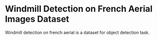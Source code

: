 # Windmill Detection on French Aerial Images Dataset

Windmill detection on french aerial is a dataset for object detection task.
